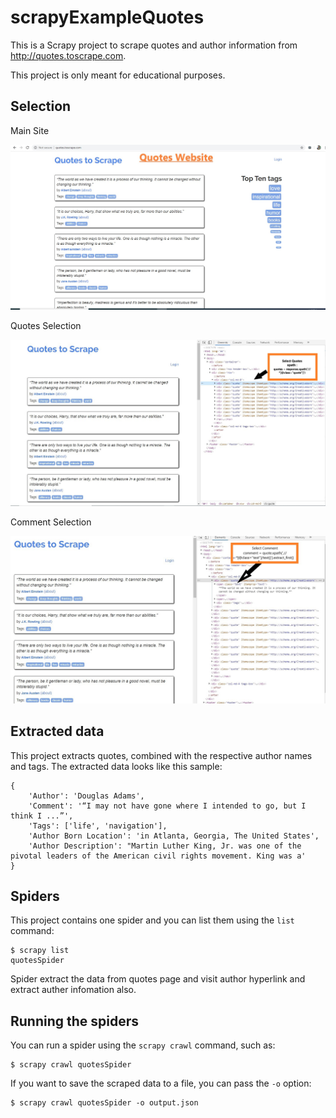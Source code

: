 # scrapyExampleQuotes
This is a Scrapy project to scrape quotes and author information from  http://quotes.toscrape.com.

This project is only meant for educational purposes.

## Selection 

Main Site


![Image of Quotes](https://github.com/Aniruddhsinh03/scrapyExampleQuotes/blob/master/screenshots/quotes_1.jpg)

Quotes Selection

![Image of Quotes Selection](https://github.com/Aniruddhsinh03/scrapyExampleQuotes/blob/master/screenshots/quotes_2.jpg)

Comment Selection

![Image of Comment Selection](https://github.com/Aniruddhsinh03/scrapyExampleQuotes/blob/master/screenshots/quotes_3.jpg)

## Extracted data

This project extracts quotes, combined with the respective author names and tags.
The extracted data looks like this sample:

    {
        'Author': 'Douglas Adams',
        'Comment': '“I may not have gone where I intended to go, but I think I ...”',
        'Tags': ['life', 'navigation'],
        'Author Born Location': 'in Atlanta, Georgia, The United States', 
        'Author Description': "Martin Luther King, Jr. was one of the pivotal leaders of the American civil rights movement. King was a'
    }


## Spiders

This project contains one spider and you can list them using the `list`
command:

    $ scrapy list
    quotesSpider

Spider extract the data from quotes page and visit author hyperlink and extract auther infomation also.




## Running the spiders

You can run a spider using the `scrapy crawl` command, such as:

    $ scrapy crawl quotesSpider

If you want to save the scraped data to a file, you can pass the `-o` option:
    
    $ scrapy crawl quotesSpider -o output.json
